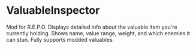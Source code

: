 # ValuableInspector
Mod for R.E.P.O. Displays detailed info about the valuable item you're currently holding. Shows name, value range, weight, and which enemies it can stun. Fully supports modded valuables.
